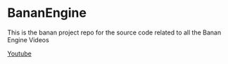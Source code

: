 # BananEngine

This is the banan project repo for the source code related to all the Banan Engine Videos

[Youtube](https://youtu.be/QIZLU6YgTbA)
